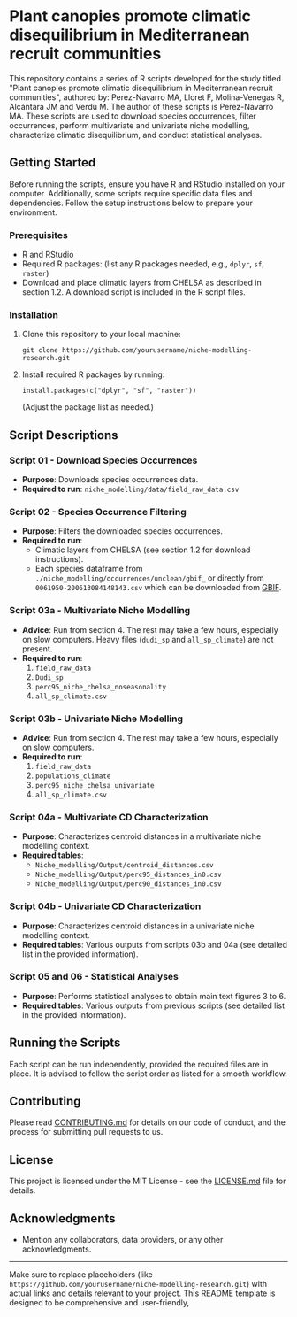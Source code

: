 

# Plant canopies promote climatic disequilibrium in Mediterranean recruit communities

This repository contains a series of R scripts developed for the study titled "Plant canopies promote climatic disequilibrium in Mediterranean recruit communities", authored by: Perez-Navarro MA, Lloret F, Molina-Venegas R, Alcántara JM and Verdú M. The author of these scripts is Perez-Navarro MA. These scripts are used to download species occurrences, filter occurrences, perform multivariate and univariate niche modelling, characterize climatic disequilibrium, and conduct statistical analyses.

## Getting Started

Before running the scripts, ensure you have R and RStudio installed on your computer. Additionally, some scripts require specific data files and dependencies. Follow the setup instructions below to prepare your environment.

### Prerequisites

- R and RStudio
- Required R packages: (list any R packages needed, e.g., `dplyr`, `sf`, `raster`)
- Download and place climatic layers from CHELSA as described in section 1.2. A download script is included in the R script files.

### Installation

1. Clone this repository to your local machine:
   ```
   git clone https://github.com/yourusername/niche-modelling-research.git
   ```
2. Install required R packages by running:
   ```
   install.packages(c("dplyr", "sf", "raster"))
   ```
   (Adjust the package list as needed.)

## Script Descriptions

### Script 01 - Download Species Occurrences

- **Purpose**: Downloads species occurrences data.
- **Required to run**: `niche_modelling/data/field_raw_data.csv`

### Script 02 - Species Occurrence Filtering

- **Purpose**: Filters the downloaded species occurrences.
- **Required to run**:
  - Climatic layers from CHELSA (see section 1.2 for download instructions).
  - Each species dataframe from `./niche_modelling/occurrences/unclean/gbif_` or directly from `0061950-200613084148143.csv` which can be downloaded from [GBIF](https://doi.org/10.15468/dl.9c6h5v).

### Script 03a - Multivariate Niche Modelling

- **Advice**: Run from section 4. The rest may take a few hours, especially on slow computers. Heavy files (`dudi_sp` and `all_sp_climate`) are not present.
- **Required to run**:
  1. `field_raw_data`
  2. `Dudi_sp`
  3. `perc95_niche_chelsa_noseasonality`
  4. `all_sp_climate.csv`

### Script 03b - Univariate Niche Modelling

- **Advice**: Run from section 4. The rest may take a few hours, especially on slow computers.
- **Required to run**:
  1. `field_raw_data`
  2. `populations_climate`
  3. `perc95_niche_chelsa_univariate`
  4. `all_sp_climate.csv`

### Script 04a - Multivariate CD Characterization

- **Purpose**: Characterizes centroid distances in a multivariate niche modelling context.
- **Required tables**: 
  - `Niche_modelling/Output/centroid_distances.csv`
  - `Niche_modelling/Output/perc95_distances_in0.csv`
  - `Niche_modelling/Output/perc90_distances_in0.csv`

### Script 04b - Univariate CD Characterization

- **Purpose**: Characterizes centroid distances in a univariate niche modelling context.
- **Required tables**: Various outputs from scripts 03b and 04a (see detailed list in the provided information).

### Script 05 and 06 - Statistical Analyses

- **Purpose**: Performs statistical analyses to obtain main text figures 3 to 6.
- **Required tables**: Various outputs from previous scripts (see detailed list in the provided information).

## Running the Scripts

Each script can be run independently, provided the required files are in place. It is advised to follow the script order as listed for a smooth workflow.

## Contributing

Please read [CONTRIBUTING.md](https://github.com/yourusername/niche-modelling-research/CONTRIBUTING.md) for details on our code of conduct, and the process for submitting pull requests to us.

## License

This project is licensed under the MIT License - see the [LICENSE.md](https://github.com/yourusername/niche-modelling-research/LICENSE.md) file for details.

## Acknowledgments

- Mention any collaborators, data providers, or any other acknowledgments.

---

Make sure to replace placeholders (like `https://github.com/yourusername/niche-modelling-research.git`) with actual links and details relevant to your project. This README template is designed to be comprehensive and user-friendly,
